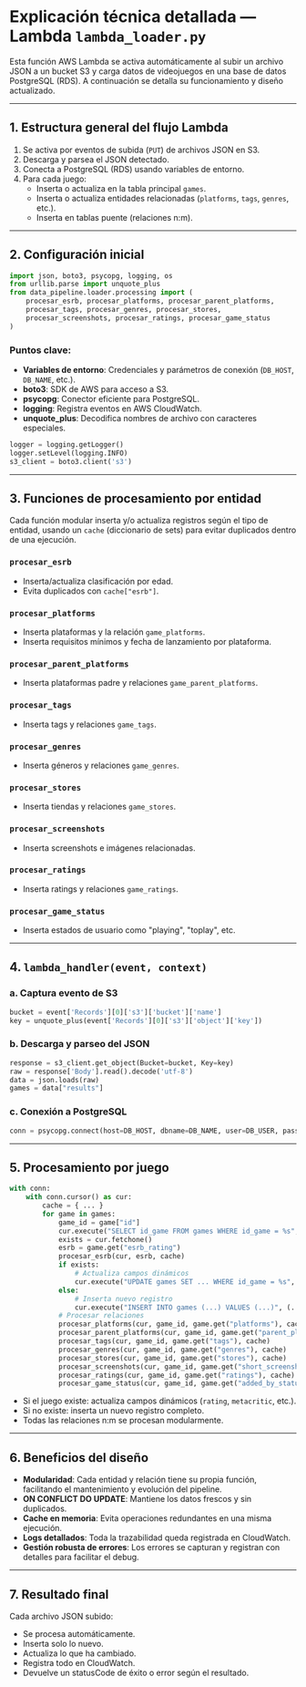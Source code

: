 # Explicación técnica detallada — Lambda `lambda_loader.py`

Esta función AWS Lambda se activa automáticamente al subir un archivo JSON a un bucket S3 y carga datos de videojuegos en una base de datos PostgreSQL (RDS). A continuación se detalla su funcionamiento y diseño actualizado.

---

## 1. Estructura general del flujo Lambda

1. Se activa por eventos de subida (`PUT`) de archivos JSON en S3.
2. Descarga y parsea el JSON detectado.
3. Conecta a PostgreSQL (RDS) usando variables de entorno.
4. Para cada juego:
   - Inserta o actualiza en la tabla principal `games`.
   - Inserta o actualiza entidades relacionadas (`platforms`, `tags`, `genres`, etc.).
   - Inserta en tablas puente (relaciones n:m).

---

## 2. Configuración inicial

```python
import json, boto3, psycopg, logging, os
from urllib.parse import unquote_plus
from data_pipeline.loader.processing import (
    procesar_esrb, procesar_platforms, procesar_parent_platforms,
    procesar_tags, procesar_genres, procesar_stores,
    procesar_screenshots, procesar_ratings, procesar_game_status
)
```

### Puntos clave:
- **Variables de entorno**: Credenciales y parámetros de conexión (`DB_HOST`, `DB_NAME`, etc.).
- **boto3**: SDK de AWS para acceso a S3.
- **psycopg**: Conector eficiente para PostgreSQL.
- **logging**: Registra eventos en AWS CloudWatch.
- **unquote_plus**: Decodifica nombres de archivo con caracteres especiales.

```python
logger = logging.getLogger()
logger.setLevel(logging.INFO)
s3_client = boto3.client('s3')
```

---

## 3. Funciones de procesamiento por entidad

Cada función modular inserta y/o actualiza registros según el tipo de entidad, usando un `cache` (diccionario de sets) para evitar duplicados dentro de una ejecución.

### `procesar_esrb`
- Inserta/actualiza clasificación por edad.
- Evita duplicados con `cache["esrb"]`.

### `procesar_platforms`
- Inserta plataformas y la relación `game_platforms`.
- Inserta requisitos mínimos y fecha de lanzamiento por plataforma.

### `procesar_parent_platforms`
- Inserta plataformas padre y relaciones `game_parent_platforms`.

### `procesar_tags`
- Inserta tags y relaciones `game_tags`.

### `procesar_genres`
- Inserta géneros y relaciones `game_genres`.

### `procesar_stores`
- Inserta tiendas y relaciones `game_stores`.

### `procesar_screenshots`
- Inserta screenshots e imágenes relacionadas.

### `procesar_ratings`
- Inserta ratings y relaciones `game_ratings`.

### `procesar_game_status`
- Inserta estados de usuario como "playing", "toplay", etc.

---

## 4. `lambda_handler(event, context)`

### a. Captura evento de S3

```python
bucket = event['Records'][0]['s3']['bucket']['name']
key = unquote_plus(event['Records'][0]['s3']['object']['key'])
```

### b. Descarga y parseo del JSON

```python
response = s3_client.get_object(Bucket=bucket, Key=key)
raw = response['Body'].read().decode('utf-8')
data = json.loads(raw)
games = data["results"]
```

### c. Conexión a PostgreSQL

```python
conn = psycopg.connect(host=DB_HOST, dbname=DB_NAME, user=DB_USER, password=DB_PASS, port=DB_PORT)
```

---

## 5. Procesamiento por juego

```python
with conn:
    with conn.cursor() as cur:
        cache = { ... }
        for game in games:
            game_id = game["id"]
            cur.execute("SELECT id_game FROM games WHERE id_game = %s", (game_id,))
            exists = cur.fetchone()
            esrb = game.get("esrb_rating")
            procesar_esrb(cur, esrb, cache)
            if exists:
                # Actualiza campos dinámicos
                cur.execute("UPDATE games SET ... WHERE id_game = %s", (..., game_id))
            else:
                # Inserta nuevo registro
                cur.execute("INSERT INTO games (...) VALUES (...)", (...))
            # Procesar relaciones
            procesar_platforms(cur, game_id, game.get("platforms"), cache)
            procesar_parent_platforms(cur, game_id, game.get("parent_platforms"), cache)
            procesar_tags(cur, game_id, game.get("tags"), cache)
            procesar_genres(cur, game_id, game.get("genres"), cache)
            procesar_stores(cur, game_id, game.get("stores"), cache)
            procesar_screenshots(cur, game_id, game.get("short_screenshots"), cache)
            procesar_ratings(cur, game_id, game.get("ratings"), cache)
            procesar_game_status(cur, game_id, game.get("added_by_status"))
```

- Si el juego existe: actualiza campos dinámicos (`rating`, `metacritic`, etc.).
- Si no existe: inserta un nuevo registro completo.
- Todas las relaciones n:m se procesan modularmente.

---

## 6. Beneficios del diseño

- **Modularidad**: Cada entidad y relación tiene su propia función, facilitando el mantenimiento y evolución del pipeline.
- **ON CONFLICT DO UPDATE**: Mantiene los datos frescos y sin duplicados.
- **Cache en memoria**: Evita operaciones redundantes en una misma ejecución.
- **Logs detallados**: Toda la trazabilidad queda registrada en CloudWatch.
- **Gestión robusta de errores**: Los errores se capturan y registran con detalles para facilitar el debug.

---

## 7. Resultado final

Cada archivo JSON subido:
- Se procesa automáticamente.
- Inserta solo lo nuevo.
- Actualiza lo que ha cambiado.
- Registra todo en CloudWatch.
- Devuelve un statusCode de éxito o error según el resultado.
